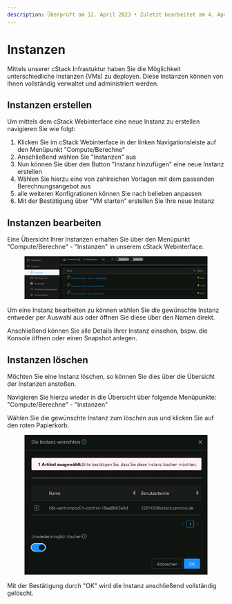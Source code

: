 ```yaml
---
description: Überprüft am 12. April 2023 • Zuletzt bearbeitet am 4. April 2024
---
```


# Instanzen

Mittels unserer cStack Infrastuktur haben Sie die Möglichkeit unterschiedliche Instanzen (VMs) zu deployen. Diese Instanzen können von Ihnen vollständig verwaltet und administriert werden.

## Instanzen erstellen

Um mittels dem cStack Webinterface eine neue Instanz zu erstellen navigieren Sie wie folgt:

1. Klicken Sie im cStack Webinterface in der linken Navigationsleiste auf den Menüpunkt "Compute/Berechne"&#x20;
2. Anschließend wählen Sie "Instanzen" aus
3. Nun können Sie über den Button "Instanz hinzufügen" eine neue Instanz erstellen
4. Wählen Sie hierzu eine von zahlreichen Vorlagen mit dem passenden Berechnungsangebot aus
5. alle weiteren Konfigrationen können Sie nach belieben anpassen
6. Mit der Bestätigung über "VM starten" erstellen Sie Ihre neue Instanz

## Instanzen bearbeiten

Eine Übersicht Ihrer Instanzen erhalten Sie über den Menüpunkt "Compute/Berechne" - "Instanzen" in unserem cStack Webinterface.

<figure><img src="../.gitbook/assets/image (4).png" alt=""><figcaption></figcaption></figure>

Um eine Instanz bearbeiten zu können wählen Sie die gewünschte Instanz entweder per Auswahl aus oder öffnen Sie diese über den Namen direkt.

Anschließend können Sie alle Details Ihrer Instanz einsehen, bspw. die Konsole öffnen oder einen Snapshot anlegen.

## Instanzen löschen

Möchten Sie eine Instanz löschen, so können Sie dies über die Übersicht der Instanzen anstoßen.

Navigieren Sie hierzu wieder in die Übersicht über folgende Menüpunkte: "Compute/Berechne" - "Instanzen"

Wählen Sie die gewünschte Instanz zum löschen aus und klicken Sie auf den roten Papierkorb.

<figure><img src="../.gitbook/assets/image (5).png" alt=""><figcaption></figcaption></figure>

Mit der Bestätigung durch "OK" wird die Instanz anschließend vollständig gelöscht.
